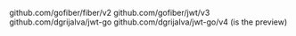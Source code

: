 

github.com/gofiber/fiber/v2
github.com/gofiber/jwt/v3
github.com/dgrijalva/jwt-go
github.com/dgrijalva/jwt-go/v4 (is the preview)